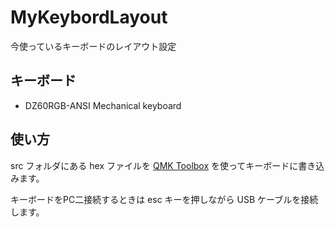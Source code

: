 # MyKeybordLayout
今使っているキーボードのレイアウト設定

## キーボード

* DZ60RGB-ANSI Mechanical keyboard

## 使い方

src フォルダにある hex ファイルを [QMK Toolbox](https://qmk.fm/toolbox) を使ってキーボードに書き込みます。

キーボードをPC二接続するときは esc キーを押しながら USB ケーブルを接続します。
